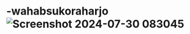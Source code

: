# -wahabsukoraharjo![Screenshot 2024-07-30 083045](https://github.com/user-attachments/assets/fdfd0464-7ca6-442a-9407-cdca45eb3563)

